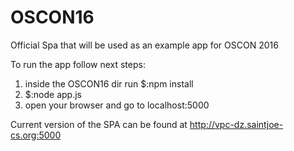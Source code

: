 # OSCON16
Official Spa that will be used as an example app for OSCON 2016
    
To run the app follow next steps:
1. inside the OSCON16 dir run $:npm install    
2. $:node app.js    
3. open your browser and go to localhost:5000        



Current version of the SPA can be found at http://vpc-dz.saintjoe-cs.org:5000     
